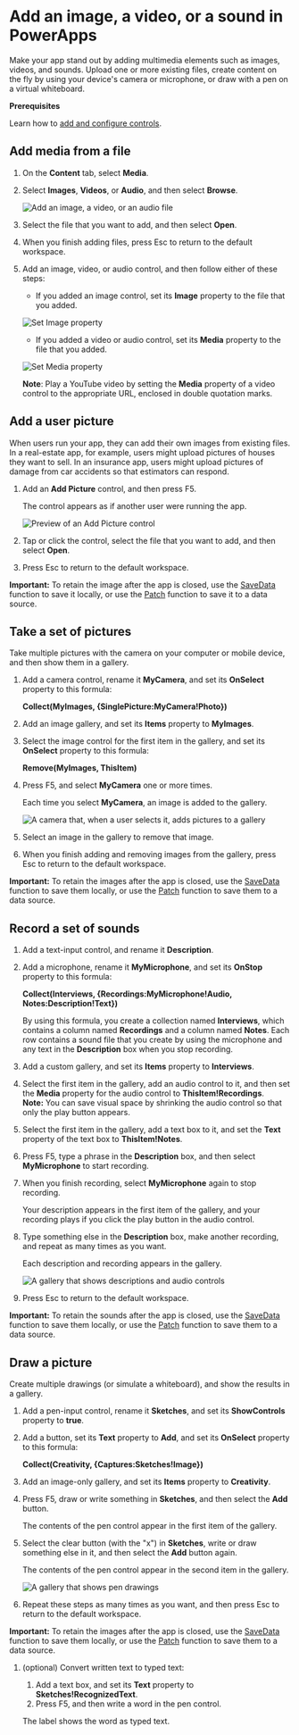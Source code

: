 <properties
	pageTitle="Add an image, a video, or a sound | Microsoft PowerApps"
	description="Show an image file, play a video file, take a picture with a camera, draw a picture with a pen, or record and play an audio file"
	services=""
	suite="powerapps"
	documentationCenter=""
	authors="aftowen"
	manager="dwrede"
	editor=""/>

<tags
   ms.service="powerapps"
   ms.devlang="na"
   ms.topic="article"
   ms.tgt_pltfrm="na"
   ms.workload="na"
   ms.date="02/03/2015"
   ms.author="anneta"/>

# Add an image, a video, or a sound in PowerApps

Make your app stand out by adding multimedia elements such as images, videos, and sounds. Upload one or more existing files, create content on the fly by using your device's camera or microphone, or draw with a pen on a virtual whiteboard.

**Prerequisites**

Learn how to [add and configure controls](add-configure-controls.md).

## Add media from a file ##

1. On the **Content** tab, select **Media**.
1. Select **Images**, **Videos**, or **Audio**, and then select **Browse**.

	![Add an image, a video, or an audio file](./media/add-images-pictures-audio-video/add-image-video-audio-file.png)

1. Select the file that you want to add, and then select **Open**.
1. When you finish adding files, press Esc to return to the default workspace.
1. Add an image, video, or audio control, and then follow either of these steps:
	- If you added an image control, set its **Image** property to the file that you added.

	![Set Image property](./media/add-images-pictures-audio-video/add-tile-image.png)

	- If you added a video or audio control, set its **Media** property to the file that you added.

	![Set Media property](./media/add-images-pictures-audio-video/add-intro-sound.png)

	**Note**: Play a YouTube video by setting the **Media** property of a video control to the appropriate URL, enclosed in double quotation marks.

## Add a user picture ##
When users run your app, they can add their own images from existing files. In a real-estate app, for example, users might upload pictures of houses they want to sell. In an insurance app, users might upload pictures of damage from car accidents so that estimators can respond.

1. Add an **Add Picture** control, and then press F5.

	The control appears as if another user were running the app.

	![Preview of an Add Picture control](./media/add-images-pictures-audio-video/add-picture.png)

1. Tap or click the control, select the file that you want to add, and then select **Open**.
1. Press Esc to return to the default workspace.

**Important:** To retain the image after the app is closed, use the [SaveData](function-savedata-loaddata.md) function to save it locally, or use the [Patch](function-patch.md) function to save it to a data source.

## Take a set of pictures
Take multiple pictures with the camera on your computer or mobile device, and then show them in a gallery.

1. Add a camera control, rename it **MyCamera**, and set its **OnSelect** property to this formula:

	**Collect(MyImages, {SinglePicture:MyCamera!Photo})**

1. Add an image gallery, and set its **Items** property to **MyImages**.

1. Select the image control for the first item in the gallery, and set its **OnSelect** property to this formula:

	**Remove(MyImages, ThisItem)**

1. Press F5, and select **MyCamera** one or more times.

	Each time you select **MyCamera**, an image is added to the gallery.

	![A camera that, when a user selects it, adds pictures to a gallery](./media/add-images-pictures-audio-video/camera-gallery.png)

1. Select an image in the gallery to remove that image.

1. When you finish adding and removing images from the gallery, press Esc to return to the default workspace.

**Important:** To retain the images after the app is closed, use the [SaveData](function-savedata-loaddata.md) function to save them locally, or use the [Patch](function-patch.md) function to save them to a data source.

## Record a set of sounds
1. Add a text-input control, and rename it **Description**.
1. Add a microphone, rename it **MyMicrophone**, and set its **OnStop** property to this formula:

	**Collect(Interviews, {Recordings:MyMicrophone!Audio, Notes:Description!Text})**  

	By using this formula, you create a collection named **Interviews**, which contains a column named **Recordings** and a column named **Notes**. Each row contains a sound file that you create by using the microphone and any text in the **Description** box when you stop recording.

1. Add a custom gallery, and set its **Items** property to **Interviews**.

1. Select the first item in the gallery, add an audio control to it, and then set the **Media** property for the audio control to **ThisItem!Recordings**.  
	**Note:** You can save visual space by shrinking the audio control so that only the play button appears.

1. Select the first item in the gallery, add a text box to it, and set the **Text** property of the text box to **ThisItem!Notes**.

1. Press F5, type a phrase in the **Description** box, and then select **MyMicrophone** to start recording.

1. When you finish recording, select **MyMicrophone** again to stop recording.

	Your description appears in the first item of the gallery, and your recording plays if you click the play button in the audio control.

1. Type something else in the **Description** box, make another recording, and repeat as many times as you want.

	Each description and recording appears in the gallery.

	![A gallery that shows descriptions and audio controls](./media/add-images-pictures-audio-video/audio-gallery.png)

1. Press Esc to return to the default workspace.

**Important:** To retain the sounds after the app is closed, use the [SaveData](function-savedata-loaddata.md) function to save them locally, or use the [Patch](function-patch.md) function to save them to a data source.

## Draw a picture ##
Create multiple drawings (or simulate a whiteboard), and show the results in a gallery.

1. Add a pen-input control, rename it **Sketches**, and set its **ShowControls** property to **true**.
1. Add a button, set its **Text** property to **Add**, and set its **OnSelect** property to this formula:

	**Collect(Creativity, {Captures:Sketches!Image})**

1. Add an image-only gallery, and set its **Items** property to **Creativity**.

1. Press F5, draw or write something in **Sketches**, and then select the **Add** button.

	The contents of the pen control appear in the first item of the gallery.

1. Select the clear button (with the "x") in **Sketches**, write or draw something else in it, and then select the **Add** button again.

	The contents of the pen control appear in the second item in the gallery.

	![A gallery that shows pen  drawings](./media/add-images-pictures-audio-video/pen-gallery.png)

1. Repeat these steps as many times as you want, and then press Esc to return to the default workspace.

**Important:** To retain the images after the app is closed, use the [SaveData](function-savedata-loaddata.md) function to save them locally, or use the [Patch](function-patch.md) function to save them to a data source.

1. (optional) Convert written text to typed text:

	1. Add a text box, and set its **Text** property to **Sketches!RecognizedText**.
	1. Press F5, and then write a word in the pen control.

	The label shows the word as typed text.
